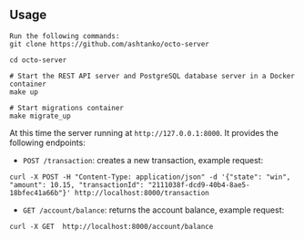 ## Usage

```shell
Run the following commands:
git clone https://github.com/ashtanko/octo-server

cd octo-server

# Start the REST API server and PostgreSQL database server in a Docker container
make up 

# Start migrations container
make migrate_up
```

At this time the server running at `http://127.0.0.1:8000`. It provides the following endpoints:

* `POST /transaction`: creates a new transaction, example request:

```shell
curl -X POST -H "Content-Type: application/json" -d '{"state": "win", "amount": 10.15, "transactionId": "2111038f-dcd9-40b4-8ae5-18bfec41a66b"}' http://localhost:8000/transaction
```

* `GET /account/balance`: returns the account balance, example request:

```shell
curl -X GET  http://localhost:8000/account/balance
```
